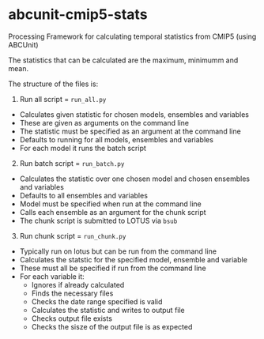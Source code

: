 # abcunit-cmip5-stats
Processing Framework for calculating temporal statistics from CMIP5 (using ABCUnit)

The statistics that can be calculated are the maximum, minimumm and mean.

The structure of the files is:

1. Run all script = `run_all.py`
* Calculates given statistic for chosen models, ensembles and variables
* These are given as arguments on the command line
* The statistic must be specified as an argument at the command line
* Defaults to running for all models, ensembles and variables
* For each model it runs the batch script

2. Run batch script = `run_batch.py`
* Calculates the statistic over one chosen model and chosen ensembles and variables
* Defaults to all ensembles and variables
* Model must be specified when run at the command line 
* Calls each ensemble as an argument for the chunk script
* The chunk script is submitted to LOTUS via `bsub`

3. Run chunk script = `run_chunk.py`
* Typically run on lotus but can be run from the command line
* Calculates the statstic for the specified model, ensemble and variable
* These must all be specified if run from the command line
* For each variable it:
    * Ignores if already calculated
    * Finds the necessary files
    * Checks the date range specified is valid
    * Calculates the statistic and writes to output file
    * Checks output file exists
    * Checks the sisze of the output file is as expected
    

